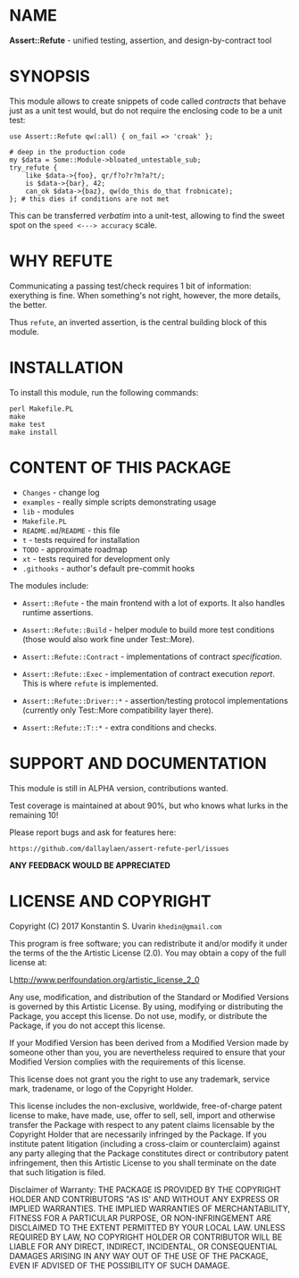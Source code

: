 # NAME

**Assert::Refute** - unified testing, assertion, and design-by-contract tool

# SYNOPSIS

This module allows to create snippets of code called *contracts*
that behave just as a unit test would,
but do not require the enclosing code to be a unit test:

    use Assert::Refute qw(:all) { on_fail => 'croak' };

    # deep in the production code
    my $data = Some::Module->bloated_untestable_sub;
    try_refute {
        like $data->{foo}, qr/f?o?r?m?a?t/;
        is $data->{bar}, 42;
        can_ok $data->{baz}, qw(do_this do_that frobnicate);
    }; # this dies if conditions are not met

This can be transferred *verbatim* into a unit-test,
allowing to find the sweet spot on the `speed <---> accuracy` scale.

# WHY REFUTE

Communicating a passing test/check requires 1 bit of information:
exerything is fine.
When something's not right, however, the more details, the better.

Thus `refute`, an inverted assertion, is the central building block
of this module.

# INSTALLATION

To install this module, run the following commands:

	perl Makefile.PL
	make
	make test
	make install

# CONTENT OF THIS PACKAGE

* `Changes` - change log
* `examples` - really simple scripts demonstrating usage
* `lib` - modules
* `Makefile.PL`
* `README.md`/`README` - this file
* `t` - tests required for installation
* `TODO` - approximate roadmap
* `xt` - tests required for development only
* `.githooks` - author's default pre-commit hooks

The modules include:

* `Assert::Refute` - the main frontend with a lot of exports.
It also handles runtime assertions.

* `Assert::Refute::Build` - helper module to build more test conditions
(those would also work fine under Test::More).

* `Assert::Refute::Contract` - implementations of contract *specification*.

* `Assert::Refute::Exec` - implementation of contract execution *report*.
This is where `refute` is implemented.

* `Assert::Refute::Driver::*` - assertion/testing protocol implementations
(currently only Test::More compatibility layer there).

* `Assert::Refute::T::*` - extra conditions and checks.

# SUPPORT AND DOCUMENTATION

This module is still in ALPHA version, contributions wanted.

Test coverage is maintained at about 90%, but who knows what lurks in the
remaining 10!

Please report bugs and ask for features here:

    https://github.com/dallaylaen/assert-refute-perl/issues

**ANY FEEDBACK WOULD BE APPRECIATED**

# LICENSE AND COPYRIGHT

Copyright (C) 2017 Konstantin S. Uvarin `khedin@gmail.com`

This program is free software; you can redistribute it and/or modify it
under the terms of the the Artistic License (2.0). You may obtain a
copy of the full license at:

L<http://www.perlfoundation.org/artistic_license_2_0>

Any use, modification, and distribution of the Standard or Modified
Versions is governed by this Artistic License. By using, modifying or
distributing the Package, you accept this license. Do not use, modify,
or distribute the Package, if you do not accept this license.

If your Modified Version has been derived from a Modified Version made
by someone other than you, you are nevertheless required to ensure that
your Modified Version complies with the requirements of this license.

This license does not grant you the right to use any trademark, service
mark, tradename, or logo of the Copyright Holder.

This license includes the non-exclusive, worldwide, free-of-charge
patent license to make, have made, use, offer to sell, sell, import and
otherwise transfer the Package with respect to any patent claims
licensable by the Copyright Holder that are necessarily infringed by the
Package. If you institute patent litigation (including a cross-claim or
counterclaim) against any party alleging that the Package constitutes
direct or contributory patent infringement, then this Artistic License
to you shall terminate on the date that such litigation is filed.

Disclaimer of Warranty: THE PACKAGE IS PROVIDED BY THE COPYRIGHT HOLDER
AND CONTRIBUTORS "AS IS' AND WITHOUT ANY EXPRESS OR IMPLIED WARRANTIES.
THE IMPLIED WARRANTIES OF MERCHANTABILITY, FITNESS FOR A PARTICULAR
PURPOSE, OR NON-INFRINGEMENT ARE DISCLAIMED TO THE EXTENT PERMITTED BY
YOUR LOCAL LAW. UNLESS REQUIRED BY LAW, NO COPYRIGHT HOLDER OR
CONTRIBUTOR WILL BE LIABLE FOR ANY DIRECT, INDIRECT, INCIDENTAL, OR
CONSEQUENTIAL DAMAGES ARISING IN ANY WAY OUT OF THE USE OF THE PACKAGE,
EVEN IF ADVISED OF THE POSSIBILITY OF SUCH DAMAGE.

